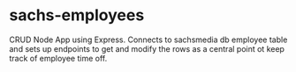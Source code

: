 # sachs-employees
CRUD Node App using Express. Connects to sachsmedia db employee table and sets up endpoints to get and modify the rows as a central point ot keep track of employee time off.
